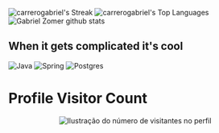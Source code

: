 ![carrerogabriel's Streak](https://github-readme-streak-stats.herokuapp.com/?user=carrerogabriel&theme=highcontrast&hide_border=false)
![carrerogabriel's Top Languages](https://github-readme-stats.vercel.app/api/top-langs/?username=carrerogabriel&theme=highcontrast&show_icons=true&hide_border=false&layout=compact)
![Gabriel Zomer github stats](https://github-readme-stats.vercel.app/api?username=carrerogabriel&show_icons=true&hide_border=false&theme=highcontrast)&nbsp;&nbsp;
<h2>When it gets complicated it's cool </h2>


![Java](https://img.shields.io/badge/Java-ED8B00?style=for-the-badge&logo=openjdk&logoColor=white)
![Spring](https://img.shields.io/badge/Spring-6DB33F?style=for-the-badge&logo=spring&logoColor=white)
![Postgres](https://img.shields.io/badge/PostgreSQL-316192?style=for-the-badge&logo=postgresql&logoColor=white)

<h1>Profile Visitor Count</h1>
<p align="center">
  <img
    src="https://profile-counter.glitch.me/carrerogabriel/count.svg"
    alt="Ilustração do número de visitantes no perfil"
  />
</p>
